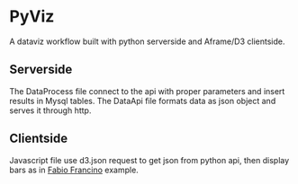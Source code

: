 # PyViz 

A dataviz workflow built with python serverside and Aframe/D3 clientside.

## Serverside

The DataProcess file connect to the api with proper parameters and insert results in Mysql tables.
The DataApi file formats data as json object and  serves it through http.

## Clientside

Javascript file use d3.json request to get json from python api, then display bars as in [Fabio Francino](https://fabiofranchino.com/blog/aframe-d3js-first-steps/) example.
